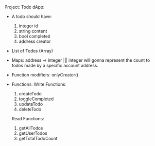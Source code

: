 Project: Todo dApp:

- A todo should have:
    1. integer id
    2. string content
    3. bool completed
    4. address creator

- List of Todos (Array)

- Maps:
    address => integer ||| integer will gonna represent the count to todos made by a specific account address.

- Function modifiers: 
    onlyCreator()

- Functions:
    Write Functions:
    1. createTodo
    2. toggleCompleted
    3. updateTodo
    4. deleteTodo

    Read Functions:
    1. getAllTodos
    2. getUserTodos
    3. getTotalTodoCount
